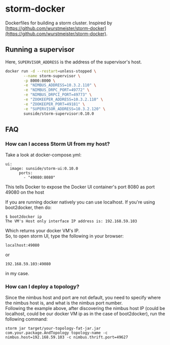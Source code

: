 # storm-docker

Dockerfiles for building a storm cluster. Inspired by  [https://github.com/wurstmeister/storm-docker](https://github.com/wurstmeister/storm-docker).





## Running a supervisor

Here, `SUPERVISOR_ADDRESS` is the address of the supervisor's host.

```bash
docker run -d --restart=unless-stopped \
        --name storm-supervisor \
        -p 8000:8000 \
        -e "NIMBUS_ADDRESS=10.3.2.110" \
        -e "NIMBUS_DRPC_PORT=49772" \
        -e "NIMBUS_DRPCI_PORT=49773" \
        -e "ZOOKEEPER_ADDRESS=10.3.2.110" \
        -e "ZOOKEEPER_PORT=49181" \
        -e "SUPERVISOR_ADDRESS=10.3.2.120" \
        sunside/storm-supervisor:0.10.0
```

## FAQ
### How can I access Storm UI from my host?
Take a look at docker-compose.yml:

    ui:
      image: sunside/storm-ui:0.10.0
	      ports:
	        - "49080:8080"

This tells Docker to expose the Docker UI container's port 8080 as port 49080 on the host<br/>

If you are running docker natively you can use localhost. If you're using boot2docker, then do:

    $ boot2docker ip
    The VM's Host only interface IP address is: 192.168.59.103

Which returns your docker VM's IP.<br/>
So, to open storm UI, type the following in your browser:

    localhost:49080

or

    192.168.59.103:49080

in my case.

### How can I deploy a topology?
Since the nimbus host and port are not default, you need to specify where the nimbus host is, and what is the nimbus port number.<br/>
Following the example above, after discovering the nimbus host IP (could be localhost, could be our docker VM ip as in the case of boot2docker), run the following command:

    storm jar target/your-topology-fat-jar.jar com.your.package.AndTopology topology-name -c nimbus.host=192.168.59.103 -c nimbus.thrift.port=49627

